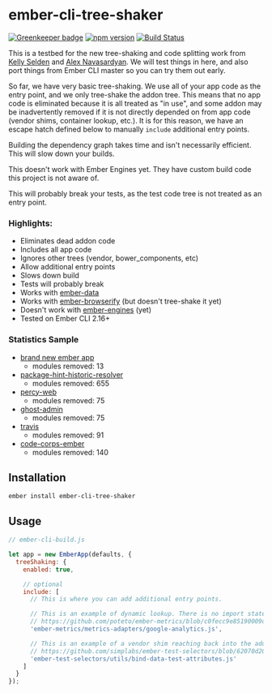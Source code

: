 # ember-cli-tree-shaker

[![Greenkeeper badge](https://badges.greenkeeper.io/kellyselden/ember-cli-tree-shaker.svg)](https://greenkeeper.io/)
[![npm version](https://badge.fury.io/js/ember-cli-tree-shaker.svg)](https://badge.fury.io/js/ember-cli-tree-shaker)
[![Build Status](https://travis-ci.org/kellyselden/ember-cli-tree-shaker.svg?branch=master)](https://travis-ci.org/kellyselden/ember-cli-tree-shaker)

This is a testbed for the new tree-shaking and code splitting work from [Kelly Selden](https://github.com/kellyselden) and [Alex Navasardyan](https://github.com/twokul). We will test things in here, and also port things from Ember CLI master so you can try them out early.

So far, we have very basic tree-shaking. We use all of your app code as the entry point, and we only tree-shake the addon tree. This means that no app code is eliminated because it is all treated as "in use", and some addon may be inadvertently removed if it is not directly depended on from app code (vendor shims, container lookup, etc.). It is for this reason, we have an escape hatch defined below to manually `include` additional entry points.

Building the dependency graph takes time and isn't necessarily efficient. This will slow down your builds.

This doesn't work with Ember Engines yet. They have custom build code this project is not aware of.

This will probably break your tests, as the test code tree is not treated as an entry point.

### Highlights:

* Eliminates dead addon code
* Includes all app code
* Ignores other trees (vendor, bower_components, etc)
* Allow additional entry points
* Slows down build
* Tests will probably break
* Works with [ember-data](https://github.com/emberjs/data)
* Works with [ember-browserify](https://github.com/ef4/ember-browserify) (but doesn't tree-shake it yet)
* Doesn't work with [ember-engines](https://github.com/ember-engines/ember-engines) (yet)
* Tested on Ember CLI 2.16+

### Statistics Sample

* [brand new ember app](https://github.com/ember-cli/ember-new-output)
  * modules removed: 13
* [package-hint-historic-resolver](https://github.com/kellyselden/package-hint-historic-resolver)
  * modules removed: 655
* [percy-web](https://github.com/percy/percy-web)
  * modules removed: 75
* [ghost-admin](https://github.com/TryGhost/Ghost-Admin)
  * modules removed: 75
* [travis](https://github.com/travis-ci/travis-web)
  * modules removed: 91
* [code-corps-ember](https://github.com/code-corps/code-corps-ember)
  * modules removed: 140

## Installation

```
ember install ember-cli-tree-shaker
```

## Usage

```js
// ember-cli-build.js

let app = new EmberApp(defaults, {
  treeShaking: {
    enabled: true,

    // optional
    include: [
      // This is where you can add additional entry points.

      // This is an example of dynamic lookup. There is no import statement, so it needs a hint to prevent removal.
      // https://github.com/poteto/ember-metrics/blob/c0fecc9e85190009d4d08d5be7db88df3e9803ea/addon/services/metrics.js#L177
      'ember-metrics/metrics-adapters/google-analytics.js',

      // This is an example of a vendor shim reaching back into the addon tree. This needs a hint to prevent removal.
      // https://github.com/simplabs/ember-test-selectors/blob/62070d20a2a50918f7cac373a3b23f8e9a94bf31/vendor/ember-test-selectors/patch-component.js#L10
      'ember-test-selectors/utils/bind-data-test-attributes.js'
    ]
  }
});
```
